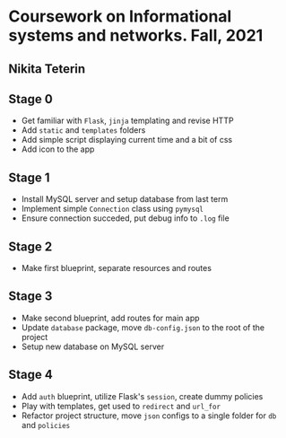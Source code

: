 # **Coursework on Informational systems and networks. Fall, 2021**

## Nikita Teterin

## **Stage 0**

+ Get familiar with `Flask`, `jinja` templating and revise HTTP
+ Add `static` and `templates` folders
+ Add simple script displaying current time and a bit of css
+ Add icon to the app

## **Stage 1**

+ Install MySQL server and setup database from last term
+ Implement simple `Connection` class using `pymysql`
+ Ensure connection succeded, put debug info to `.log` file

## **Stage 2**

+ Make first blueprint, separate resources and routes

## **Stage 3**

* Make second blueprint, add routes for main app
* Update `database` package, move `db-config.json` to the root of the project
* Setup new database on MySQL server

## **Stage 4**

+ Add `auth` blueprint, utilize Flask's `session`, create dummy policies
+ Play with templates, get used to `redirect` and `url_for`
+ Refactor project structure, move `json` configs to a single folder for `db` and `policies`
